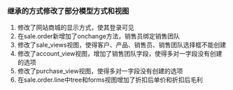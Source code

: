 ### 继承的方式修改了部分模型方式和视图
1. 修改了网站商城的显示方式，使其登录可见
2. 在sale.order新增加了onchange方法，销售员绑定销售团队
3. 修改了sale_views视图，使得客户、产品、销售员、销售团队选择框不能创建
4. 修改了account_view视图，增加了销售团队字段，使得多对一字段没有创建的选项
5. 修改了purchase_view视图，使得多对一字段没有创建的选项
6. 在sale.order.line中tree和forms视图增加了折扣后单价和折扣后毛利